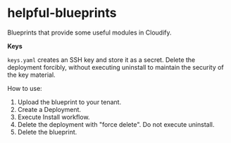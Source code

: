 # helpful-blueprints

Blueprints that provide some useful modules in Cloudify.

**Keys**

`keys.yaml` creates an SSH key and store it as a secret. Delete the deployment forcibly, without executing uninstall to maintain the security of the key material.

How to use:

1. Upload the blueprint to your tenant.
2. Create a Deployment.
3. Execute Install workflow.
4. Delete the deployment with "force delete". Do not execute uninstall.
5. Delete the blueprint.
